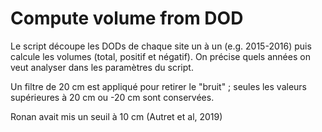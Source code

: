 # Compute volume from DOD

Le script découpe les DODs de chaque site un à un (e.g. 2015-2016) puis calcule les volumes (total, positif et négatif).
On précise quels années on veut analyser dans les paramètres du script.

Un filtre de 20 cm est appliqué pour retirer le "bruit" ; seules les valeurs
supérieures à 20 cm ou -20 cm sont conservées.

Ronan avait mis un seuil à 10 cm (Autret et al, 2019)
